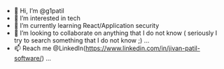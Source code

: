 - 👋 Hi, I’m @g1patil
- 👀 I’m interested in tech
- 🌱 I’m currently learning React/Application security
- 💞️ I’m looking to collaborate on anything that I do not know ( seriously I try to search something that I do not know ;) ...
- 📫 Reach me @LinkedIn(https://www.linkedin.com/in/jivan-patil-software/) ...

<!---
g1patil/g1patil is a ✨ special ✨ repository because its `README.md` (this file) appears on your GitHub profile.
You can click the Preview link to take a look at your changes.
--->
